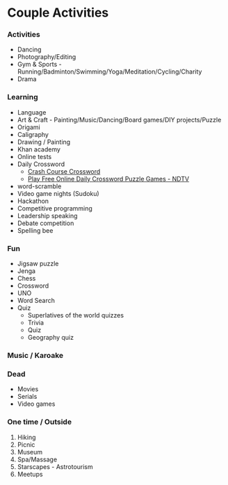 # Couple Activities

### Activities

- Dancing
- Photography/Editing
- Gym & Sports - Running/Badminton/Swimming/Yoga/Meditation/Cycling/Charity
- Drama

### Learning

- Language
- Art & Craft - Painting/Music/Dancing/Board games/DIY projects/Puzzle
- Origami
- Caligraphy
- Drawing / Painting
- Khan academy
- Online tests
- Daily Crossword
    - [Crash Course Crossword](https://crosswordlabs.com/view/crash-course-crossword)
    - [Play Free Online Daily Crossword Puzzle Games - NDTV](https://www.ndtv.com/crossword)
- word-scramble
- Video game nights (Sudoku)
- Hackathon
- Competitive programming
- Leadership speaking
- Debate competition
- Spelling bee

### Fun

- Jigsaw puzzle
- Jenga
- Chess
- Crossword
- UNO
- Word Search
- Quiz
    - Superlatives of the world quizzes
    - Trivia
    - Quiz
    - Geography quiz

### Music / Karoake

### Dead

- Movies
- Serials
- Video games

### One time / Outside

1. Hiking
2. Picnic
3. Museum
4. Spa/Massage
5. Starscapes - Astrotourism
6. Meetups

